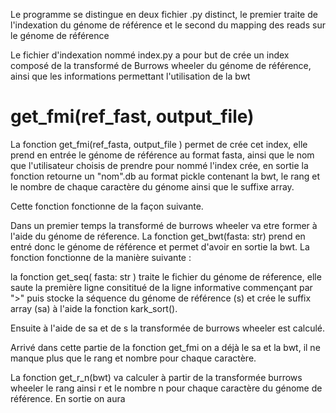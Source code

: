 Le programme se distingue en deux fichier .py distinct, le premier traite de l'indexation du génome de référence et le second du mapping des reads sur le génome de référence

Le fichier d'indexation nommé index.py a pour but de crée un index composé de la transformé de Burrows wheeler du génome de référence, ainsi que les informations permettant l'utilisation de la bwt

<h1>get_fmi(ref_fast, output_file) </h1>

<p>La fonction get_fmi(ref_fasta, output_file ) permet de crée cet index, elle prend en entrée le génome de référence au format fasta, ainsi que le nom que l'utilisateur choisis 
de prendre pour nommé l'index crée, en sortie la fonction retourne un "nom".db au format pickle contenant la bwt, le rang et le nombre de chaque caractère du génome
ainsi que le suffixe array.</p>

Cette fonction fonctionne de la façon suivante. 

Dans un premier temps la transformé de burrows wheeler va etre former à l'aide du génome de réference. La fonction get_bwt(fasta: str) prend en entré donc le génome de 
référence et permet d'avoir en sortie la bwt. 
La fonction fonctionne de la manière suivante : 

la fonction get_seq( fasta: str ) traite le fichier du génome de réference, elle saute la première ligne consititué de la ligne informative 
commençant par ">" puis stocke la séquence du génome de référence (s) et crée le suffix array (sa) à l'aide la fonction kark_sort().

Ensuite à l'aide de sa et de s la transformée de burrows wheeler est calculé.

Arrivé dans cette partie de la fonction get_fmi on a déjà le sa et la bwt, il ne manque plus que le rang et nombre pour chaque caractère.

La fonction get_r_n(bwt) va calculer à partir de la transformée burrows wheeler le rang ainsi r et le nombre n pour chaque caractère du génome de référence.
En sortie on aura 





